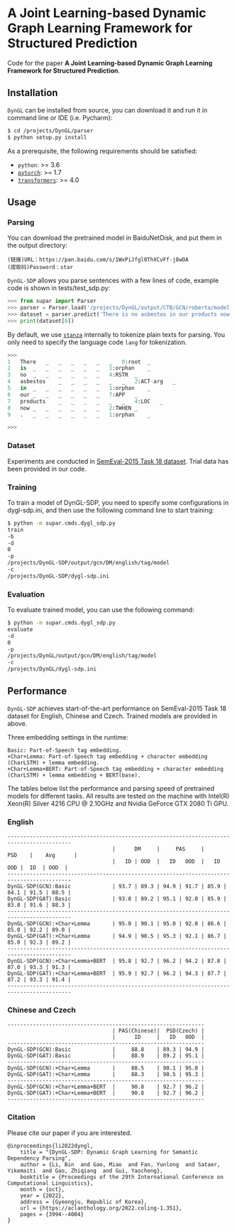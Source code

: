 # A Joint Learning-based Dynamic Graph Learning Framework for Structured Prediction


Code for the paper **A Joint Learning-based Dynamic Graph Learning Framework for Structured Prediction**.


## Installation

`DynGL` can be installed from source, you can download it and run it in command line or IDE (i.e. Pycharm):
<!--$ git clone https://github.com/LiBinNLP/DynGL -->
```sh
$ cd /projects/DynGL/parser
$ python setup.py install
```

As a prerequisite, the following requirements should be satisfied:
* `python`: >= 3.6
* [`pytorch`](https://github.com/pytorch/pytorch): >= 1.7
* [`transformers`](https://github.com/huggingface/transformers): >= 4.0

## Usage

### Parsing

You can download the pretrained model in BaiduNetDisk, and put them in the output directory:
```
(链接)URL：https://pan.baidu.com/s/1WxPiJfgl0ThXCvFf-j8wOA 
(提取码)Password：star
```

`DynGL-SDP` allows you parse sentences with a few lines of code, example code is shown in tests/test_sdp.py<!--[tests/test_sdp.py](https://github.com/LiBinNLP/DynGL/blob/main/tests/test_sdp.py)-->:
```py
>>> from supar import Parser 
>>> parser = Parser.load('/projects/DynGL/output/CTB/GCN/roberta/model') 
>>> dataset = parser.predict('There is no asbestos in our products now .', lang='en', prob=True, verbose=False) 
>>> print(dataset[0])

```
By default, we use [`stanza`](https://github.com/stanfordnlp/stanza) internally to tokenize plain texts for parsing.
You only need to specify the language code `lang` for tokenization.

```py
>>> 
1	There	_	_	_	_	_	_	0:root	_
2	is	_	_	_	_	_	_	1:orphan	_
3	no	_	_	_	_	_	_	4:RSTR	_
4	asbestos	_	_	_	_	_	_	2:ACT-arg	_
5	in	_	_	_	_	_	_	1:orphan	_
6	our	_	_	_	_	_	_	7:APP	_
7	products	_	_	_	_	_	_	4:LOC	_
8	now	_	_	_	_	_	_	2:TWHEN	_
9	.	_	_	_	_	_	_	1:orphan	_

>>> 
```
### Dataset
Experiments are conducted in [SemEval-2015 Task 18 dataset](https://catalog.ldc.upenn.edu/LDC2016T10). Trial data has been provided in our code.

### Training

To train a model of DynGL-SDP, you need to specify some configurations in dygl-sdp.ini, and then use the following command line to start training:
```sh
$ python -m supar.cmds.dygl_sdp.py
train
-b
-d
0
-p
/projects/DynGL-SDP/output/gcn/DM/english/tag/model
-c
/projects/DynGL-SDP/dygl-sdp.ini
```


### Evaluation

To evaluate trained model, you can use the following command:
```sh
$ python -m supar.cmds.dygl_sdp.py
evaluate
-d
0
-p
/projects/DynGL/output/gcn/DM/english/tag/model
-c
/projects/DynGL/dygl-sdp.ini
```

## Performance

`DynGL-SDP` achieves start-of-the-art performance on SemEval-2015 Task 18 dataset for English, Chinese and Czech. Trained models are provided in above.

Three embedding settings in the runtime:

```
Basic: Part-of-Speech tag embedding.
+Char+Lemma: Part-of-Speech tag embedding + character embedding (CharLSTM) + lemma embedding.
+Char+Lemma+BERT: Part-of-Speech tag embedding + character embedding (CharLSTM) + lemma embedding + BERT(base).
```

The tables below list the performance and parsing speed of pretrained models for different tasks.
All results are tested on the machine with Intel(R) Xeon(R) Silver 4216 CPU @ 2.10GHz and Nvidia GeForce GTX 2080 Ti GPU.

### English
```
------------------------------------------------------------------------------------------
                                 |      DM     |     PAS     |      PSD    |    Avg      |
                                 |   ID | OOD  |   ID   OOD  |   ID    OOD |  ID  | OOD  |
------------------------------------------------------------------------------------------
DynGL-SDP(GCN):Basic             | 93.7 | 89.3 | 94.9 | 91.7 | 85.9 | 84.1 | 91.5 | 88.5 |     
DynGL-SDP(GAT):Basic             | 93.8 | 89.2 | 95.1 | 92.0 | 85.9 | 83.8 | 91.6 | 88.3 |
------------------------------------------------------------------------------------------
DynGL-SDP(GCN):+Char+Lemma       | 95.0 | 90.1 | 95.0 | 92.0 | 86.6 | 85.0 | 92.2 | 89.0 |
DynGL-SDP(GAT):+Char+Lemma       | 94.9 | 90.5 | 95.3 | 92.1 | 86.7 | 85.0 | 92.3 | 89.2 |
------------------------------------------------------------------------------------------
DynGL-SDP(GCN):+Char+Lemma+BERT  | 95.8 | 92.7 | 96.2 | 94.2 | 87.8 | 87.0 | 93.3 | 91.3 | 
DynGL-SDP(GAT):+Char+Lemma+BERT  | 95.9 | 92.7 | 96.2 | 94.3 | 87.7 | 87.2 | 93.3 | 91.4 |
------------------------------------------------------------------------------------------
```
### Chinese and Czech

```
--------------------------------------------------------------
                                 | PAS(Chinese)|  PSD(Czech) |   
                                 |      ID     |   ID   OOD  |
--------------------------------------------------------------
DynGL-SDP(GCN):Basic             |     88.8    | 89.3 | 94.9 |  
DynGL-SDP(GAT):Basic             |     88.9    | 89.2 | 95.1 |
--------------------------------------------------------------
DynGL-SDP(GCN):+Char+Lemma       |     88.5    | 90.1 | 95.0 |
DynGL-SDP(GAT):+Char+Lemma       |     88.3    | 90.5 | 95.3 |
--------------------------------------------------------------
DynGL-SDP(GCN):+Char+Lemma+BERT  |     90.8    | 92.7 | 96.2 |
DynGL-SDP(GAT):+Char+Lemma+BERT  |     90.8    | 92.7 | 96.2 |
--------------------------------------------------------------
```

### Citation
Please cite our paper if you are interested.
```
@inproceedings{li2022dyngl,
	title = "{DynGL-SDP: Dynamic Graph Learning for Semantic Dependency Parsing",
	author = {Li, Bin  and Gao, Miao  and Fan, Yunlong  and Sataer, Yikemaiti  and Gao, Zhiqiang  and Gui, Yaocheng},
	booktitle = {Proceedings of the 29th International Conference on Computational Linguistics},
	month = {oct},
	year = {2022},
	address = {Gyeongju, Republic of Korea},
	url = {https://aclanthology.org/2022.coling-1.351},
	pages = {3994--4004}
}
```
